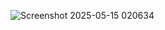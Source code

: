 ![Screenshot 2025-05-15 020634](https://github.com/user-attachments/assets/16371d47-b58b-4832-9b7d-57fa1931709e)
